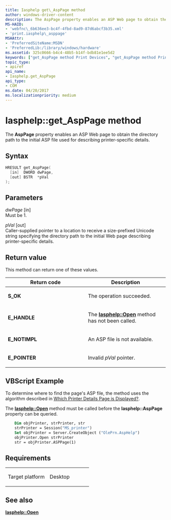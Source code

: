 ```yaml
---
title: Iasphelp get\_AspPage method
author: windows-driver-content
description: The AspPage property enables an ASP Web page to obtain the directory path to the initial ASP file used for describing printer-specific details.
MS-HAID:
- 'webfnc\_6b636ee3-bc4f-4fbd-8ad9-87d6abcf3b35.xml'
- 'print.iasphelp\_asppage'
MSHAttr:
- 'PreferredSiteName:MSDN'
- 'PreferredLib:/library/windows/hardware'
ms.assetid: 325c0666-b4c4-48b5-b14f-bdb81e1ee5d2
keywords: ["get_AspPage method Print Devices", "get_AspPage method Print Devices , Iasphelp interface", "Iasphelp interface Print Devices , get_AspPage method"]
topic_type:
- apiref
api_name:
- Iasphelp.get_AspPage
api_type:
- COM
ms.date: 04/20/2017
ms.localizationpriority: medium
---
```


# Iasphelp::get\_AspPage method


The **AspPage** property enables an ASP Web page to obtain the directory path to the initial ASP file used for describing printer-specific details.

Syntax
------

```cpp
HRESULT get_AspPage(
  [in]  DWORD dwPage,
  [out] BSTR  *pVal
);
```

Parameters
----------

*dwPage* \[in\]  
Must be 1.

*pVal* \[out\]  
Caller-supplied pointer to a location to receive a size-prefixed Unicode string specifying the directory path to the initial Web page describing printer-specific details.

Return value
------------

This method can return one of these values.

<table>
<colgroup>
<col width="50%" />
<col width="50%" />
</colgroup>
<thead>
<tr class="header">
<th>Return code</th>
<th>Description</th>
</tr>
</thead>
<tbody>
<tr class="odd">
<td><strong>S_OK</strong></td>
<td><p>The operation succeeded.</p></td>
</tr>
<tr class="even">
<td><strong>E_HANDLE</strong></td>
<td><p>The <a href="iasphelp-open.md" data-raw-source="[&lt;strong&gt;Iasphelp::Open&lt;/strong&gt;](iasphelp-open.md)"><strong>Iasphelp::Open</strong></a> method has not been called.</p></td>
</tr>
<tr class="odd">
<td><strong>E_NOTIMPL</strong></td>
<td><p>An ASP file is not available.</p></td>
</tr>
<tr class="even">
<td><strong>E_POINTER</strong></td>
<td><p>Invalid <em>pVal</em> pointer.</p></td>
</tr>
</tbody>
</table>

## VBScript Example

To determine where to find the page's ASP file, the method uses the algorithm described in [Which Printer Details Page is Displayed?](https://docs.microsoft.com/windows-hardware/drivers/print/which-printer-details-page-is-displayed-).

The [**Iasphelp::Open**](iasphelp-open.md) method must be called before the **Iasphelp::AspPage** property can be queried.

```vb
    Dim objPrinter, strPrinter, str
    strPrinter = Session("MS_printer")
    Set objPrinter = Server.CreateObject ("OlePrn.AspHelp")
    objPrinter.Open strPrinter
    str = objPrinter.ASPPage(1)
```

Requirements
------------

<table>
<colgroup>
<col width="50%" />
<col width="50%" />
</colgroup>
<tbody>
<tr class="odd">
<td><p>Target platform</p></td>
<td>Desktop</td>
</tr>
</tbody>
</table>

## See also

[**Iasphelp::Open**](iasphelp-open.md)
